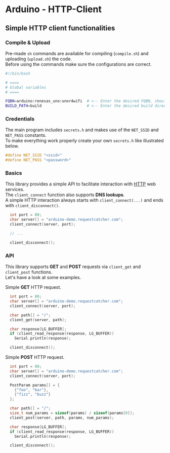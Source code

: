 # Arduino - HTTP-Client 

## Simple HTTP client functionalities

### Compile & Upload

Pre-made `sh` commands are available for compiling (`compile.sh`) and uploading (`upload.sh`) the code.  
Before using the commands make sure the configurations are correct.

```bash
#!/bin/bash

# ====
# Global variables
# ====

FQBN=arduino:renesas_uno:unor4wifi  # <-- Enter the desired FQBN, should be something like "arduino:renesas_uno:unor4wifi"
BUILD_PATH=build                    # <-- Enter the desired build directory path, should be somethind like "build"
```

### Credentials

The main program includes `secrets.h` and makes use of the `NET_SSID` and `NET_PASS` constants.  
To make everything work properly create your own `secrets.h` like illustrated below.

```c
#define NET_SSID "<ssid>"
#define NET_PASS "<password>"
```

### Basics

This library provides a simple API to facilitate interaction with [HTTP](https://en.wikipedia.org/wiki/HTTP) web services.  
The `client_connect` function also supports **DNS lookups**.  
A simple HTTP interaction always starts with `client_connect(...)` and ends with `client_disconnect()`.

```c
  int port = 80;
  char server[] = "arduino-demo.requestcatcher.com";
  client_connect(server, port);

  // ... 

  client_disconnect();
```

### API

This library supports **GET** and **POST** requests via `client_get` and `client_post` functions.  
Let's have a look at some examples.

Simple **GET** HTTP request.

```c
  int port = 80;
  char server[] = "arduino-demo.requestcatcher.com";
  client_connect(server, port);

  char path[] = "/";
  client_get(server, path);

  char response[LG_BUFFER];
  if (client_read_response(response, LG_BUFFER))
    Serial.println(response);

  client_disconnect();
```

Simple **POST** HTTP request.

```c
  int port = 80;
  char server[] = "arduino-demo.requestcatcher.com";
  client_connect(server, port);

  PostParam params[] = {
    {"foo", "bar"},
    {"fizz", "buzz"}
  };

  char path[] = "/";
  size_t num_params = sizeof(params) / sizeof(params[0]);
  client_post(server, path, params, num_params);

  char response[LG_BUFFER];
  if (client_read_response(response, LG_BUFFER))
    Serial.println(response);

  client_disconnect();
```
